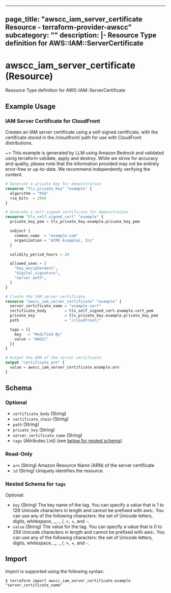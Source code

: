 
---
page_title: "awscc_iam_server_certificate Resource - terraform-provider-awscc"
subcategory: ""
description: |-
  Resource Type definition for AWS::IAM::ServerCertificate
---

# awscc_iam_server_certificate (Resource)

Resource Type definition for AWS::IAM::ServerCertificate

## Example Usage

### IAM Server Certificate for CloudFront

Creates an IAM server certificate using a self-signed certificate, with the certificate stored in the /cloudfront/ path for use with CloudFront distributions.

~> This example is generated by LLM using Amazon Bedrock and validated using terraform validate, apply and destroy. While we strive for accuracy and quality, please note that the information provided may not be entirely error-free or up-to-date. We recommend independently verifying the content.

```terraform
# Generate a private key for demonstration
resource "tls_private_key" "example" {
  algorithm = "RSA"
  rsa_bits  = 2048
}

# Generate a self-signed certificate for demonstration
resource "tls_self_signed_cert" "example" {
  private_key_pem = tls_private_key.example.private_key_pem

  subject {
    common_name  = "example.com"
    organization = "ACME Examples, Inc"
  }

  validity_period_hours = 24

  allowed_uses = [
    "key_encipherment",
    "digital_signature",
    "server_auth",
  ]
}

# Create the IAM server certificate
resource "awscc_iam_server_certificate" "example" {
  server_certificate_name = "example-cert"
  certificate_body        = tls_self_signed_cert.example.cert_pem
  private_key             = tls_private_key.example.private_key_pem
  path                    = "/cloudfront/"

  tags = [{
    key   = "Modified By"
    value = "AWSCC"
  }]
}

# Output the ARN of the server certificate
output "certificate_arn" {
  value = awscc_iam_server_certificate.example.arn
}
```

<!-- schema generated by tfplugindocs -->
## Schema

### Optional

- `certificate_body` (String)
- `certificate_chain` (String)
- `path` (String)
- `private_key` (String)
- `server_certificate_name` (String)
- `tags` (Attributes List) (see [below for nested schema](#nestedatt--tags))

### Read-Only

- `arn` (String) Amazon Resource Name (ARN) of the server certificate
- `id` (String) Uniquely identifies the resource.

<a id="nestedatt--tags"></a>
### Nested Schema for `tags`

Optional:

- `key` (String) The key name of the tag. You can specify a value that is 1 to 128 Unicode characters in length and cannot be prefixed with aws:. You can use any of the following characters: the set of Unicode letters, digits, whitespace, _, ., /, =, +, and -.
- `value` (String) The value for the tag. You can specify a value that is 0 to 256 Unicode characters in length and cannot be prefixed with aws:. You can use any of the following characters: the set of Unicode letters, digits, whitespace, _, ., /, =, +, and -.

## Import

Import is supported using the following syntax:

```shell
$ terraform import awscc_iam_server_certificate.example "server_certificate_name"
```
